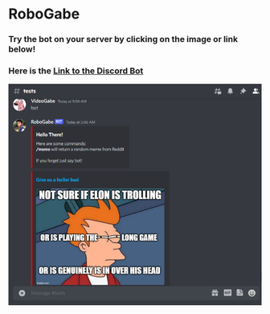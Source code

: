 # RoboGabe
### Try the bot on your server by clicking on the image or link below!

### <p>Here is the <a href="https://discord.com/api/oauth2/authorize?client_id=1043067013511262218&permissions=8&scope=bot%20applications.commands">Link to the Discord Bot</a></p>

[![example](https://raw.githubusercontent.com/Gabrrrl/discord-bot/main/assets/DiscordBotExample1.png)](https://discord.com/api/oauth2/authorize?client_id=1043067013511262218&permissions=8&scope=bot%20applications.commands)